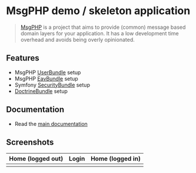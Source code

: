 # MsgPHP demo / skeleton application

> [MsgPHP](https://msgphp.github.io/) is a project that aims to provide (common) message based domain layers for your application. It has a low development time overhead and avoids being overly opinionated.

## Features

- MsgPHP [UserBundle](https://github.com/msgphp/user-bundle) setup
- MsgPHP [EavBundle](https://github.com/msgphp/eav-bundle) setup
- Symfony [SecurityBundle](https://github.com/symfony/security-bundle) setup
- [DoctrineBundle](https://github.com/doctrine/DoctrineBundle) setup

## Documentation

- Read the [main documentation](https://msgphp.github.io/docs)

## Screenshots

Home (logged out) | Login | Home (logged in)
---|---|---
<img src="https://user-images.githubusercontent.com/1047696/35224367-0d5aecba-ff85-11e7-80ab-8d4c15dedd72.png" alt=""> | <img src="https://user-images.githubusercontent.com/1047696/35224369-10f11098-ff85-11e7-8ab4-f106b09b0b5e.png" alt=""> | <img src="https://user-images.githubusercontent.com/1047696/35224371-138dd25a-ff85-11e7-9721-ff85c2d82149.png" alt="">
